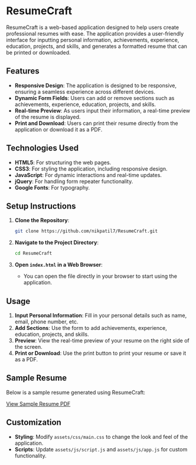 # ResumeCraft

ResumeCraft is a web-based application designed to help users create professional resumes with ease. The application provides a user-friendly interface for inputting personal information, achievements, experience, education, projects, and skills, and generates a formatted resume that can be printed or downloaded.

## Features

- **Responsive Design**: The application is designed to be responsive, ensuring a seamless experience across different devices.
- **Dynamic Form Fields**: Users can add or remove sections such as achievements, experience, education, projects, and skills.
- **Real-time Preview**: As users input their information, a real-time preview of the resume is displayed.
- **Print and Download**: Users can print their resume directly from the application or download it as a PDF.

## Technologies Used

- **HTML5**: For structuring the web pages.
- **CSS3**: For styling the application, including responsive design.
- **JavaScript**: For dynamic interactions and real-time updates.
- **jQuery**: For handling form repeater functionality.
- **Google Fonts**: For typography.

## Setup Instructions

1. **Clone the Repository**: 
   ```bash
   git clone https://github.com/nikpatil7/ResumeCraft.git
   ```

2. **Navigate to the Project Directory**:
   ```bash
   cd ResumeCraft
   ```

3. **Open `index.html` in a Web Browser**:
   - You can open the file directly in your browser to start using the application.

## Usage

1. **Input Personal Information**: Fill in your personal details such as name, email, phone number, etc.
2. **Add Sections**: Use the form to add achievements, experience, education, projects, and skills.
3. **Preview**: View the real-time preview of your resume on the right side of the screen.
4. **Print or Download**: Use the print button to print your resume or save it as a PDF.

## Sample Resume

Below is a sample resume generated using ResumeCraft:

[View Sample Resume PDF](https://github.com/nikpatil7/ResumeCraft/blob/main/assets/Sample-Resume.pdf)

## Customization

- **Styling**: Modify `assets/css/main.css` to change the look and feel of the application.
- **Scripts**: Update `assets/js/script.js` and `assets/js/app.js` for custom functionality.

